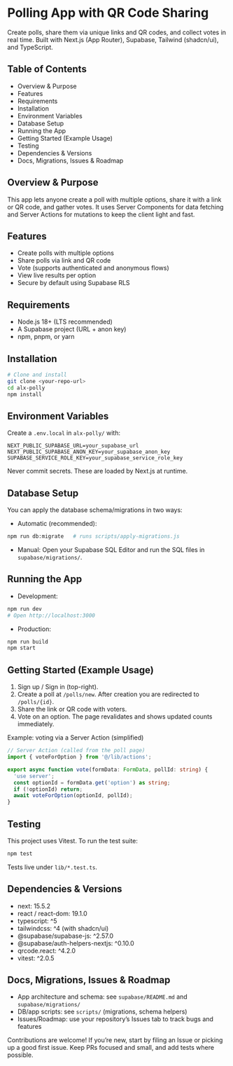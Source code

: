 # Polling App with QR Code Sharing

Create polls, share them via unique links and QR codes, and collect votes in real time. Built with Next.js (App Router), Supabase, Tailwind (shadcn/ui), and TypeScript.

## Table of Contents
- Overview & Purpose
- Features
- Requirements
- Installation
- Environment Variables
- Database Setup
- Running the App
- Getting Started (Example Usage)
- Testing
- Dependencies & Versions
- Docs, Migrations, Issues & Roadmap

## Overview & Purpose
This app lets anyone create a poll with multiple options, share it with a link or QR code, and gather votes. It uses Server Components for data fetching and Server Actions for mutations to keep the client light and fast.

## Features
- Create polls with multiple options
- Share polls via link and QR code
- Vote (supports authenticated and anonymous flows)
- View live results per option
- Secure by default using Supabase RLS

## Requirements
- Node.js 18+ (LTS recommended)
- A Supabase project (URL + anon key)
- npm, pnpm, or yarn

## Installation
```bash
# Clone and install
git clone <your-repo-url>
cd alx-polly
npm install
```

## Environment Variables
Create a `.env.local` in `alx-polly/` with:
```
NEXT_PUBLIC_SUPABASE_URL=your_supabase_url
NEXT_PUBLIC_SUPABASE_ANON_KEY=your_supabase_anon_key
SUPABASE_SERVICE_ROLE_KEY=your_supabase_service_role_key
```
Never commit secrets. These are loaded by Next.js at runtime.

## Database Setup
You can apply the database schema/migrations in two ways:

- Automatic (recommended):
```bash
npm run db:migrate   # runs scripts/apply-migrations.js
```

- Manual:
Open your Supabase SQL Editor and run the SQL files in `supabase/migrations/`.

## Running the App
- Development:
```bash
npm run dev
# Open http://localhost:3000
```
- Production:
```bash
npm run build
npm start
```

## Getting Started (Example Usage)
1) Sign up / Sign in (top-right).  
2) Create a poll at `/polls/new`. After creation you are redirected to `/polls/{id}`.  
3) Share the link or QR code with voters.  
4) Vote on an option. The page revalidates and shows updated counts immediately.  

Example: voting via a Server Action (simplified)
```ts
// Server Action (called from the poll page)
import { voteForOption } from '@/lib/actions';

export async function vote(formData: FormData, pollId: string) {
  'use server';
  const optionId = formData.get('option') as string;
  if (!optionId) return;
  await voteForOption(optionId, pollId);
}
```

## Testing
This project uses Vitest. To run the test suite:
```bash
npm test
```
Tests live under `lib/*.test.ts`.

## Dependencies & Versions
- next: 15.5.2
- react / react-dom: 19.1.0
- typescript: ^5
- tailwindcss: ^4 (with shadcn/ui)
- @supabase/supabase-js: ^2.57.0
- @supabase/auth-helpers-nextjs: ^0.10.0
- qrcode.react: ^4.2.0
- vitest: ^2.0.5

## Docs, Migrations, Issues & Roadmap
- App architecture and schema: see `supabase/README.md` and `supabase/migrations/`
- DB/app scripts: see `scripts/` (migrations, schema helpers)
- Issues/Roadmap: use your repository’s Issues tab to track bugs and features

Contributions are welcome! If you’re new, start by filing an Issue or picking up a good first issue. Keep PRs focused and small, and add tests where possible.



